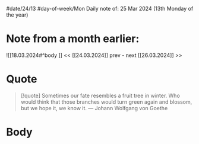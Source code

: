 #date/24/13
#day-of-week/Mon
Daily note of: 25 Mar 2024 (13th Monday of the year)
# Note from a month earlier:
![[18.03.2024#^body ]]
 << [[24.03.2024]] prev - next [[26.03.2024]] >>
# Quote

> [!quote] Sometimes our fate resembles a fruit tree in winter. Who would think that those branches would turn green again and blossom, but we hope it, we know it.
> — Johann Wolfgang von Goethe
# Body